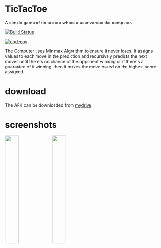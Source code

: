 # TicTacToe
A simple game of tic tac toe where a user versus the computer.

[![Build Status](https://travis-ci.org/Opio-Emmanuel-Omona/TicTacToe.svg?branch=develop)](https://travis-ci.org/Opio-Emmanuel-Omona/TicTacToe)

[![codecov](https://codecov.io/gh/Opio-Emmanuel-Omona/TicTacToe/branch/develop/graph/badge.svg)](https://codecov.io/gh/Opio-Emmanuel-Omona/TicTacToe)

The Computer uses Minimax Algorithm to ensure it never loses.
It assigns values to each move in the prediction and recursively predicts the next moves until there's no chance of the opponent winnnig or if there's a guarantee of it winning, then it makes the move based on the highest score assigned.

# download
The APK can be downloaded from [mydrive](https://drive.google.com/file/d/12YFlCSY5EjEdWeqlw68YPiMO-ho7V8tY/view?usp=sharing)

# screenshots
<img src="https://res.cloudinary.com/opix/image/upload/v1569839158/Tic%20Tac%20Toe/ezgif.com-video-to-gif_6.gif" width="30%" heigth="30%" align="left" />

<img src="https://res.cloudinary.com/opix/image/upload/v1569839188/Tic%20Tac%20Toe/ezgif.com-video-to-gif_7.gif" width="30%" heigth="30%" align="left" />
